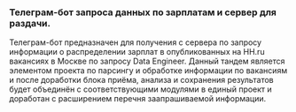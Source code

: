 ### Телеграм-бот запроса данных по зарплатам и сервер для раздачи.

Телеграм-бот предназначен для получения с сервера по запросу информации о распределении зарплат в опубликованных на HH.ru  вакансиях в Москве по запросу Data Engineer.
Данный тандем является элементом проекта по парсингу и обработке информации по вакансиям и после доработки блока приёма, анализа и сохранения результатов будет объединён
с соответствующими модулями в единый проект и доработан с расширением перечня заапрашиваемой информации. 
